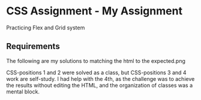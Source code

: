 # CSS Assignment - My Assignment

Practicing Flex and Grid system

## Requirements

The following are my solutions to matching the html to the expected.png

CSS-positions 1 and 2 were solved as a class, but CSS-positions 3 and 4 work are self-study. 
I had help with the 4th, as the challenge was to achieve the results without editing the HTML,
and the organization of classes was a mental block.
